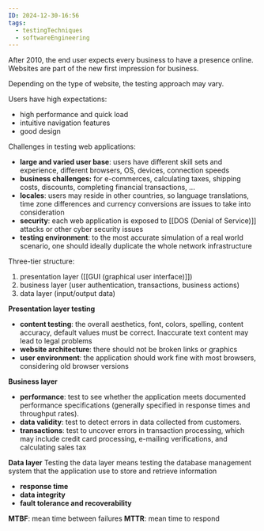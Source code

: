 ```yaml
---
ID: 2024-12-30-16:56
tags:
  - testingTechniques
  - softwareEngineering
---
```

After 2010, the end user expects every business to have a presence online. Websites are part of the new first impression for business.

Depending on the type of website, the testing approach may vary.

Users have high expectations:
- high performance and quick load
- intuitive navigation features
- good design

Challenges in testing web applications:
- **large and varied user base**: users have different skill sets and experience, different browsers, OS, devices, connection speeds
- **business challenges:** for e-commerces, calculating taxes, shipping costs, discounts, completing financial transactions, ...
- **locales**: users may reside in other countries, so language translations, time zone differences and currency conversions are issues to take into consideration
- **security**: each web application is exposed to [[DOS (Denial of Service)]] attacks or other cyber security issues
- **testing environment**: to the most accurate simulation of a real world scenario, one should ideally duplicate the whole network infrastructure 

Three-tier structure:
1. presentation layer ([[GUI (graphical user interface)]])
2. business layer (user authentication, transactions, business actions)
3. data layer (input/output data)

**Presentation layer testing**
- **content testing**: the overall aesthetics, font, colors, spelling, content accuracy, default values must be correct. Inaccurate text content may lead to legal problems
- **website architecture**: there should not be broken links or graphics
- **user environment**: the application should work fine with most browsers, considering old browser versions

**Business layer**
-  **performance**: test to see whether the application meets documented performance specifications (generally specified in response times and throughput rates).
- **data validity**: test to detect errors in data collected from customers.
- **transactions**: test to uncover errors in transaction processing, which may include credit card processing, e-mailing verifications, and calculating sales tax

**Data layer**
Testing the data layer means testing the database management system that the application use to store and retrieve information
- **response time**
- **data integrity**
- **fault tolerance and recoverability**


**MTBF**: mean time between failures
**MTTR**: mean time to respond